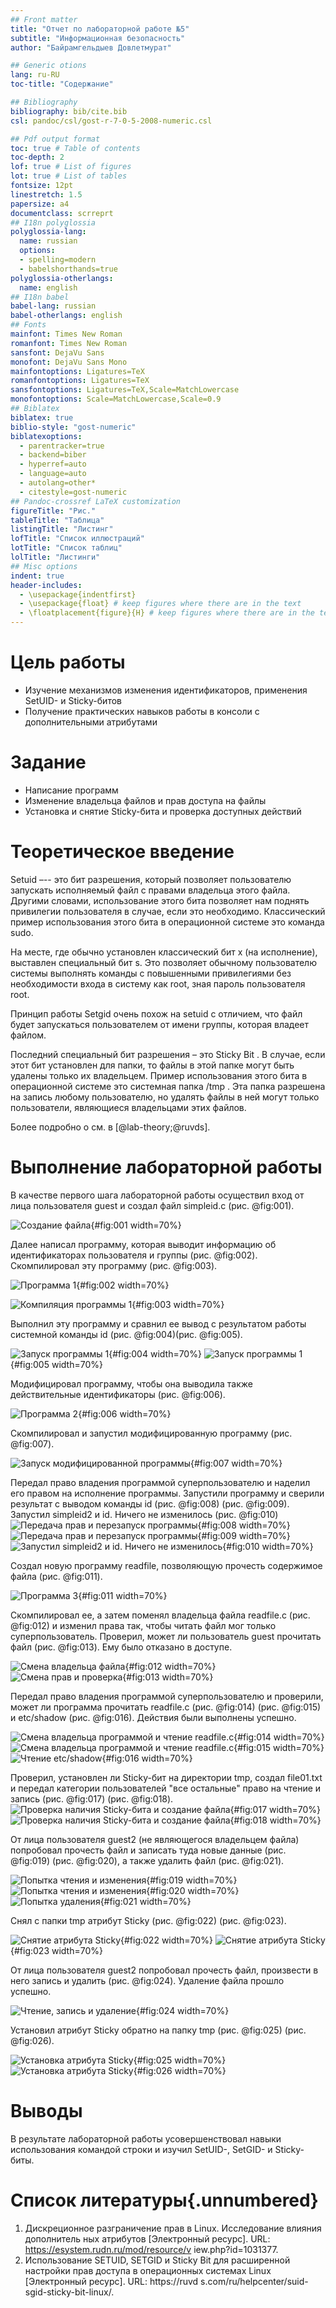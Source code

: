```yaml
---
## Front matter
title: "Отчет по лабораторной работе №5"
subtitle: "Информационная безопасность"
author: "Байрамгельдыев Довлетмурат"

## Generic otions
lang: ru-RU
toc-title: "Содержание"

## Bibliography
bibliography: bib/cite.bib
csl: pandoc/csl/gost-r-7-0-5-2008-numeric.csl

## Pdf output format
toc: true # Table of contents
toc-depth: 2
lof: true # List of figures
lot: true # List of tables
fontsize: 12pt
linestretch: 1.5
papersize: a4
documentclass: scrreprt
## I18n polyglossia
polyglossia-lang:
  name: russian
  options:
  - spelling=modern
  - babelshorthands=true
polyglossia-otherlangs:
  name: english
## I18n babel
babel-lang: russian
babel-otherlangs: english
## Fonts
mainfont: Times New Roman
romanfont: Times New Roman
sansfont: DejaVu Sans
monofont: DejaVu Sans Mono
mainfontoptions: Ligatures=TeX
romanfontoptions: Ligatures=TeX
sansfontoptions: Ligatures=TeX,Scale=MatchLowercase
monofontoptions: Scale=MatchLowercase,Scale=0.9
## Biblatex
biblatex: true
biblio-style: "gost-numeric"
biblatexoptions:
  - parentracker=true
  - backend=biber
  - hyperref=auto
  - language=auto
  - autolang=other*
  - citestyle=gost-numeric
## Pandoc-crossref LaTeX customization
figureTitle: "Рис."
tableTitle: "Таблица"
listingTitle: "Листинг"
lofTitle: "Список иллюстраций"
lotTitle: "Список таблиц"
lolTitle: "Листинги"
## Misc options
indent: true
header-includes:
  - \usepackage{indentfirst}
  - \usepackage{float} # keep figures where there are in the text
  - \floatplacement{figure}{H} # keep figures where there are in the text
---
```


# Цель работы

- Изучение механизмов изменения идентификаторов, применения SetUID- и Sticky-битов
- Получение практических навыков работы в консоли с дополнительными атрибутами


# Задание

- Написание программ
- Изменение владельца файлов и прав доступа на файлы
- Установка и снятие Sticky-бита и проверка доступных действий

# Теоретическое введение

Setuid –-- это бит разрешения, который позволяет пользователю запускать исполняемый файл с правами владельца этого файла. Другими словами, использование этого бита позволяет нам поднять привилегии пользователя в случае, если это необходимо. Классический пример использования этого бита в операционной системе это команда sudo.

На месте, где обычно установлен классический бит x (на исполнение), выставлен специальный бит s. Это позволяет обычному пользователю системы выполнять команды с повышенными привилегиями без необходимости входа в систему как root, зная пароль пользователя root.

Принцип работы Setgid очень похож на setuid с отличием, что файл будет запускаться пользователем от имени группы, которая владеет файлом.

Последний специальный бит разрешения – это Sticky Bit . В случае, если этот бит установлен для папки, то файлы в этой папке могут быть удалены только их владельцем. Пример использования этого бита в операционной системе это системная папка /tmp . Эта папка разрешена на запись любому пользователю, но удалять файлы в ней могут только пользователи, являющиеся владельцами этих файлов.

Более подробно о см. в [@lab-theory;@ruvds].

# Выполнение лабораторной работы

В качестве первого шага лабораторной работы осуществил вход от лица пользователя guest и создал файл simpleid.c (рис. @fig:001).

![Создание файла](image/1.png){#fig:001 width=70%}

Далее написал программу, которая выводит информацию об идентификаторах пользователя и группы (рис. @fig:002). Скомпилировал эту программу (рис. @fig:003).

![Программа 1](image/2.png){#fig:002 width=70%}

![Компиляция программы 1](image/3.png){#fig:003 width=70%}

Выполнил эту программу и сравнил ее вывод с результатом работы системной команды id (рис. @fig:004)(рис. @fig:005). 

![Запуск программы 1](image/4.png){#fig:004 width=70%}
![Запуск программы 1](image/5.png){#fig:005 width=70%}

Модифицировал программу, чтобы она выводила также действительные идентификаторы (рис. @fig:006).

![Программа 2](image/6.png){#fig:006 width=70%}

Скомпилировал и запустил модифицированную программу (рис. @fig:007).

![Запуск модифицированной программы](image/7.png){#fig:007 width=70%}

Передал право владения программой суперпользователю и наделил его правом на исполнение программы. Запустили программу и сверили результат с выводом команды id (рис. @fig:008) (рис. @fig:009). Запустил simpleid2 и id. Ничего не изменилось (рис. @fig:010)
![Передача прав и перезапуск программы](image/8.png){#fig:008 width=70%}
![Передача прав и перезапуск программы](image/9.png){#fig:009 width=70%}
![Запустил simpleid2 и id. Ничего не изменилось](image/10.png){#fig:010 width=70%}


Создал новую программу readfile, позволяющую прочесть содержимое файла (рис. @fig:011).

![Программа 3](image/11.png){#fig:011 width=70%}

Скомпилировал ее, а затем поменял владельца файла readfile.c (рис. @fig:012) и изменил права так, чтобы читать файл мог только суперпользователь. Проверил, может ли пользователь guest прочитать файл (рис. @fig:013). Ему было отказано в доступе.

![Смена владельца файла](image/12.png){#fig:012 width=70%}
![Смена прав и проверка](image/13.png){#fig:013 width=70%}

Передал право владения программой суперпользователю и проверили, может ли программа прочитать readfile.c (рис. @fig:014) (рис. @fig:015) и etc/shadow (рис. @fig:016). Действия были выполнены успешно.

![Смена владельца программой и чтение readfile.c](image/14.png){#fig:014 width=70%}
![Смена владельца программой и чтение readfile.c](image/15.png){#fig:015 width=70%}
![Чтение etc/shadow](image/16.png){#fig:016 width=70%}

Проверил, установлен ли Sticky-бит на директории tmp, создал file01.txt и передал категории пользователей "все остальные" право на чтение и запись (рис. @fig:017) (рис. @fig:018).
![Проверка наличия Sticky-бита и создание файла](image/80.png){#fig:017 width=70%}
![Проверка наличия Sticky-бита и создание файла](image/18.png){#fig:018 width=70%}

От лица пользователя guest2 (не являющегося владельцем файла) попробовал прочесть файл и записать туда новые данные (рис. @fig:019) (рис. @fig:020), а также удалить файл (рис. @fig:021).

![Попытка чтения и изменения](image/20.png){#fig:019 width=70%}
![Попытка чтения и изменения](image/22.png){#fig:020 width=70%}
![Попытка удаления](image/24.png){#fig:021 width=70%}

Снял с папки tmp атрибут Sticky (рис. @fig:022) (рис. @fig:023).

![Снятие атрибута Sticky](image/25.png){#fig:022 width=70%}
![Снятие атрибута Sticky](image/26.png){#fig:023 width=70%}

От лица пользователя guest2 попробовал прочесть файл, произвести в него запись и удалить (рис. @fig:024). Удаление файла прошло успешно.

![Чтение, запись и удаление](image/27.png){#fig:024 width=70%}

Установил атрибут Sticky обратно на папку tmp (рис. @fig:025) (рис. @fig:026).

![Установка атрибута Sticky](image/28.png){#fig:025 width=70%}
![Установка атрибута Sticky](image/29.png){#fig:026 width=70%}

# Выводы

В результате лабораторной работы усовершенствовал навыки использования командой строки и изучил SetUID-, SetGID- и Sticky-биты. 

# Список литературы{.unnumbered}

1. Дискреционное разграничение прав в Linux. Исследование влияния дополнитель
ных атрибутов [Электронный ресурс]. URL: https://esystem.rudn.ru/mod/resource/v
iew.php?id=1031377.
2. Использование SETUID, SETGID и Sticky Bit для расширенной настройки прав
доступа в операционных системах Linux [Электронный ресурс]. URL: https://ruvd
s.com/ru/helpcenter/suid-sgid-sticky-bit-linux/.
